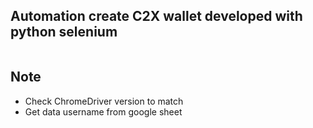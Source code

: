 ## Automation create C2X wallet developed with python selenium

<div align="center">
  <img src="https://blog.logrocket.com/wp-content/uploads/2021/11/web-automation-selenium-python.png" alt=""/>
</div>

## Note
- Check ChromeDriver version to match
- Get data username from google sheet
